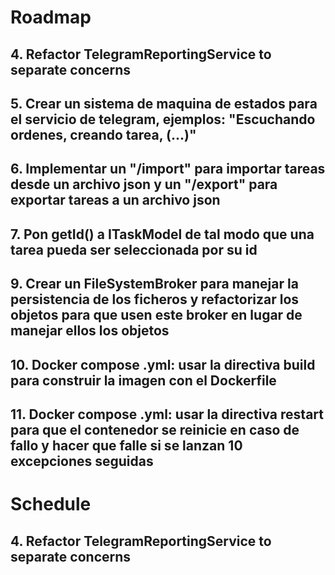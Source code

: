# Roadmap
## 4. Refactor TelegramReportingService to separate concerns
## 5. Crear un sistema de maquina de estados para el servicio de telegram, ejemplos: "Escuchando ordenes, creando tarea, (...)"
## 6. Implementar un "/import" para importar tareas desde un archivo json y un "/export" para exportar tareas a un archivo json
## 7. Pon getId() a ITaskModel de tal modo que una tarea pueda ser seleccionada por su id
## 9. Crear un FileSystemBroker para manejar la persistencia de los ficheros y refactorizar los objetos para que usen este broker en lugar de manejar ellos los objetos
## 10. Docker compose .yml: usar la directiva build para construir la imagen con el Dockerfile
## 11. Docker compose .yml: usar la directiva restart para que el contenedor se reinicie en caso de fallo y hacer que falle si se lanzan 10 excepciones seguidas

# Schedule
## 4. Refactor TelegramReportingService to separate concerns

